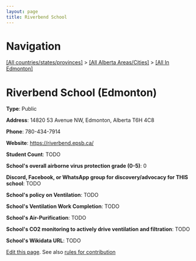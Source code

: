 ```yaml
---
layout: page
title: Riverbend School
---
```

# Navigation

[[All countries/states/provinces]](../../..) > [[All Alberta Areas/Cities]](../..) > [[All In Edmonton]](..)

# Riverbend School (Edmonton)

**Type**: Public

**Address**: 14820 53 Avenue NW, Edmonton, Alberta T6H 4C8

**Phone**: 780-434-7914

**Website**: <https://riverbend.epsb.ca/>

**Student Count**: TODO

**School's overall airborne virus protection grade (0-5)**: 0

**Discord, Facebook, or WhatsApp group for discovery/advocacy for THIS school**: TODO

**School's policy on Ventilation**: TODO

**School's Ventilation Work Completion**: TODO

**School's Air-Purification**: TODO

**School's CO2 monitoring to actively drive ventilation and filtration**: TODO

**School's Wikidata URL**: TODO


[Edit this page](https://github.com/ventilate-schools/AB/edit/main/./Edmonton/Riverbend_School.md). See also [rules for contribution](../../../contribution-rules/)